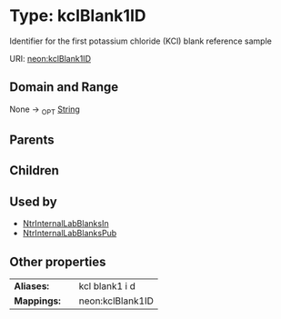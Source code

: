 
# Type: kclBlank1ID


Identifier for the first potassium chloride (KCl) blank reference sample

URI: [neon:kclBlank1ID](https://data.neonscience.org/kclBlank1ID)


## Domain and Range

None ->  <sub>OPT</sub> [String](types/String.md)

## Parents


## Children


## Used by

 * [NtrInternalLabBlanksIn](NtrInternalLabBlanksIn.md)
 * [NtrInternalLabBlanksPub](NtrInternalLabBlanksPub.md)

## Other properties

|  |  |  |
| --- | --- | --- |
| **Aliases:** | | kcl blank1 i d |
| **Mappings:** | | neon:kclBlank1ID |

